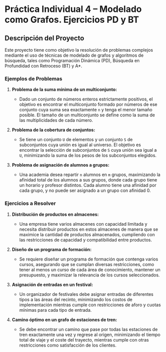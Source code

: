 # Práctica Individual 4 – Modelado como Grafos. Ejercicios PD y BT

## Descripción del Proyecto

Este proyecto tiene como objetivo la resolución de problemas complejos mediante el uso de técnicas de modelado de grafos y algoritmos de búsqueda, tales como Programación Dinámica (PD), Búsqueda en Profundidad con Retroceso (BT) y A*.

### Ejemplos de Problemas

1. **Problema de la suma mínima de un multiconjunto:**
   - Dado un conjunto de números enteros estrictamente positivos, el objetivo es encontrar el multiconjunto formado por números de ese conjunto cuya suma sea exactamente `n` y tenga el menor tamaño posible. El tamaño de un multiconjunto se define como la suma de las multiplicidades de cada número.

2. **Problema de la cobertura de conjuntos:**
   - Se tiene un conjunto `U` de elementos y un conjunto `S` de subconjuntos cuya unión es igual al universo. El objetivo es encontrar la selección de subconjuntos de `S` cuya unión sea igual a `U`, minimizando la suma de los pesos de los subconjuntos elegidos.

3. **Problema de asignación de alumnos a grupos:**
   - Una academia desea repartir `n` alumnos en `m` grupos, maximizando la afinidad total de los alumnos a sus grupos, donde cada grupo tiene un horario y profesor distintos. Cada alumno tiene una afinidad por cada grupo, y no puede ser asignado a un grupo con afinidad 0.

### Ejercicios a Resolver

1. **Distribución de productos en almacenes:**
   - Una empresa tiene varios almacenes con capacidad limitada y necesita distribuir productos en estos almacenes de manera que se maximice la cantidad de productos almacenados, cumpliendo con las restricciones de capacidad y compatibilidad entre productos.

2. **Diseño de un programa de formación:**
   - Se requiere diseñar un programa de formación que contenga varios cursos, asegurando que se cumplan diversas restricciones, como tener al menos un curso de cada área de conocimiento, mantener un presupuesto, y maximizar la relevancia de los cursos seleccionados.

3. **Asignación de entradas en un festival:**
   - Un organizador de festivales debe asignar entradas de diferentes tipos a las áreas del recinto, minimizando los costos de implementación mientras cumple con restricciones de aforo y cuotas mínimas para cada tipo de entrada.

4. **Camino óptimo en un grafo de estaciones de tren:**
   - Se debe encontrar un camino que pase por todas las estaciones de tren exactamente una vez y regrese al origen, minimizando el tiempo total de viaje y el coste del trayecto, mientras cumple con otras restricciones como satisfacción de los clientes.
